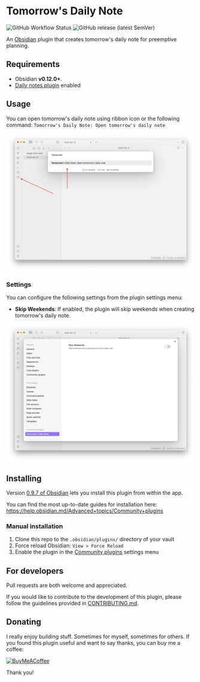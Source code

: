 # Tomorrow's Daily Note

![GitHub Workflow Status](https://img.shields.io/github/actions/workflow/status/frankolson/obsidian-tomorrows-daily-note/releases.yml?branch=main&style=for-the-badge) ![GitHub release (latest SemVer)](https://img.shields.io/github/v/release/frankolson/obsidian-tomorrows-daily-note?sort=semver&style=for-the-badge)

An [Obsidian](https://obsidian.md/) plugin that creates tomorrow's daily note for preemptive planning.

## Requirements

- Obsidian **v0.12.0+**.
- [Daily notes plugin](https://help.obsidian.md/Plugins/Daily+notes) enabled

## Usage

You can open tomorrow's daily note using ribbon icon or the following command: `Tomorrow's Daily Note: Open tomorrow's daily note`

![Tomorrow's Daily Note Preview](/docs/images/plugin-preview.png)

### Settings

You can configure the following settings from the plugin settings menu:

- **Skip Weekends**: If enabled, the plugin will skip weekends when creating tomorrow's daily note.

![Tomorrow's Daily Note Settings](/docs/images/settings-preview.png)

## Installing

Version [0.9.7 of Obsidian](https://forum.obsidian.md/t/obsidian-release-v0-9-7-insider-build/7628) lets you install this plugin from within the app.

You can find the most up-to-date guides for installation here: https://help.obsidian.md/Advanced+topics/Community+plugins

### Manual installation

1. Clone this repo to the `.obsidian/plugins/` directory of your vault
2. Force reload Obsidian: `View > Force Reload`
3. Enable the plugin in the [Community plugins](https://help.obsidian.md/Advanced+topics/Community+plugins) settings menu

## For developers
Pull requests are both welcome and appreciated.

If you would like to contribute to the development of this plugin, please follow the guidelines provided in [CONTRIBUTING.md](CONTRIBUTING.md).

## Donating

I really enjoy building stuff. Sometimes for myself, sometimes for others. If you found this plugin useful and want to say thanks, you can buy me a coffee:

[<img src="https://cdn.buymeacoffee.com/buttons/v2/default-violet.png" alt="BuyMeACoffee" width="100">](https://www.buymeacoffee.com/willolson)

Thank you!
